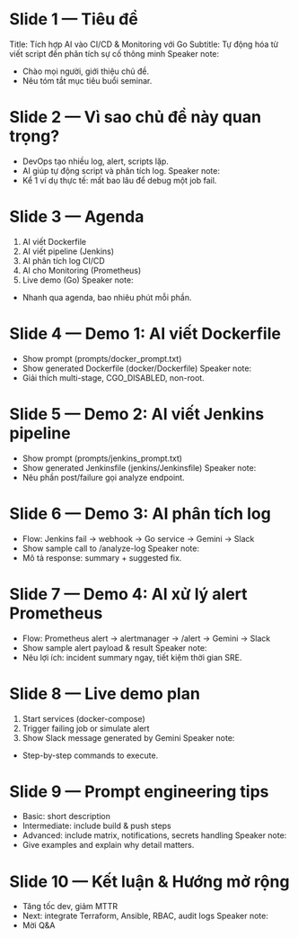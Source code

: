 # Slide 1 — Tiêu đề
Title: Tích hợp AI vào CI/CD & Monitoring với Go
Subtitle: Tự động hóa từ viết script đến phân tích sự cố thông minh
Speaker note:
- Chào mọi người, giới thiệu chủ đề.
- Nêu tóm tắt mục tiêu buổi seminar.

# Slide 2 — Vì sao chủ đề này quan trọng?
- DevOps tạo nhiều log, alert, scripts lặp.
- AI giúp tự động script và phân tích log.
Speaker note:
- Kể 1 ví dụ thực tế: mất bao lâu để debug một job fail.

# Slide 3 — Agenda
1. AI viết Dockerfile
2. AI viết pipeline (Jenkins)
3. AI phân tích log CI/CD
4. AI cho Monitoring (Prometheus)
5. Live demo (Go)
Speaker note:
- Nhanh qua agenda, bao nhiêu phút mỗi phần.

# Slide 4 — Demo 1: AI viết Dockerfile
- Show prompt (prompts/docker_prompt.txt)
- Show generated Dockerfile (docker/Dockerfile)
Speaker note:
- Giải thích multi-stage, CGO_DISABLED, non-root.

# Slide 5 — Demo 2: AI viết Jenkins pipeline
- Show prompt (prompts/jenkins_prompt.txt)
- Show generated Jenkinsfile (jenkins/Jenkinsfile)
Speaker note:
- Nêu phần post/failure gọi analyze endpoint.

# Slide 6 — Demo 3: AI phân tích log
- Flow: Jenkins fail -> webhook -> Go service -> Gemini -> Slack
- Show sample call to /analyze-log
Speaker note:
- Mô tả response: summary + suggested fix.

# Slide 7 — Demo 4: AI xử lý alert Prometheus
- Flow: Prometheus alert -> alertmanager -> /alert -> Gemini -> Slack
- Show sample alert payload & result
Speaker note:
- Nêu lợi ích: incident summary ngay, tiết kiệm thời gian SRE.

# Slide 8 — Live demo plan
1. Start services (docker-compose)
2. Trigger failing job or simulate alert
3. Show Slack message generated by Gemini
Speaker note:
- Step-by-step commands to execute.

# Slide 9 — Prompt engineering tips
- Basic: short description
- Intermediate: include build & push steps
- Advanced: include matrix, notifications, secrets handling
Speaker note:
- Give examples and explain why detail matters.

# Slide 10 — Kết luận & Hướng mở rộng
- Tăng tốc dev, giảm MTTR
- Next: integrate Terraform, Ansible, RBAC, audit logs
Speaker note:
- Mời Q&A
